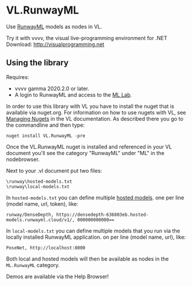 # VL.RunwayML
Use [RunwayML](http://runwayml.com) models as nodes in VL.

Try it with vvvv, the visual live-programming environment for .NET  
Download: http://visualprogramming.net

## Using the library
Requires:
- vvvv gamma 2020.2.0 or later.
- A login to RunwayML and access to the [ML Lab](https://app.runwayml.com/models).

In order to use this library with VL you have to install the nuget that is available via nuget.org. For information on how to use nugets with VL, see [Managing Nugets]([https://thegraybook.vvvv.org/reference/libraries/dependencies.html#manage-nugets](https://thegraybook.vvvv.org/reference/hde/managing-nugets.html)) in the VL documentation. As described there you go to the commandline and then type:

    nuget install VL.RunwayML -pre

Once the VL.RunwayML nuget is installed and referenced in your VL document you'll see the category "RunwayML" under "ML" in the nodebrowser. 

Next to your .vl document put two files:

    \runway\hosted-models.txt
    \runway\local-models.txt

In `hosted-models.txt` you can define multiple [hosted models](https://help.runwayml.com/hc/en-us/articles/4402110855571-Hosted-Models). one per line (model name, url, token), like: 

    runway/DenseDepth, https://densedepth-636803eb.hosted-models.runwayml.cloud/v1/, 000000000000==

In `local-models.txt` you can define multiple models that you run via the locally installed RunwayML application. on per line (model name, url), like: 

    PoseNet, http://localhost:8000

Both local and hosted models will then be available as nodes in the `ML.RunwayML` category.

Demos are available via the Help Browser!
